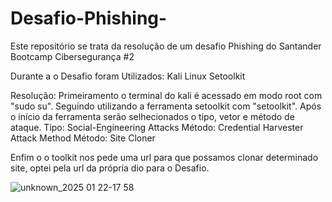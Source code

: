 # Desafio-Phishing-
Este repositório se trata da resolução de um desafio Phishing do Santander Bootcamp Cibersegurança #2


Durante a o Desafio foram Utilizados:
Kali Linux
Setoolkit

Resolução:
Primeiramento o terminal do kali é acessado em modo root com "sudo su".
Seguindo utilizando a ferramenta setoolkit com "setoolkit".
Após o início da ferramenta serão selhecionados o tipo, vetor e método de ataque.
Tipo: Social-Engineering Attacks
Método: Credential Harvester Attack Method 
Método: Site Cloner

Enfim o o toolkit nos pede uma url para que possamos clonar determinado site, optei pela url da própria dio para o Desafio.


![unknown_2025 01 22-17 58](https://github.com/user-attachments/assets/aa9983a1-d334-454b-8ec3-8245c5384b44)
